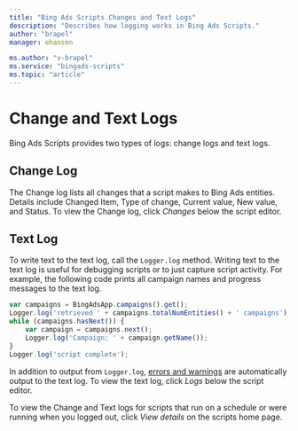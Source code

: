 ```yaml
---
title: "Bing Ads Scripts Changes and Text Logs"
description: "Describes how logging works in Bing Ads Scripts."
author: "brapel"
manager: ehansen

ms.author: "v-brapel"
ms.service: "bingads-scripts"
ms.topic: "article"
---
```


# Change and Text Logs
Bing Ads Scripts provides two types of logs: change logs and text logs.

## Change Log
The Change log lists all changes that a script makes to Bing Ads entities. Details include Changed Item, Type of change, Current value, New value, and Status. To view the Change log, click *Changes* below the script editor.

## Text Log
To write text to the text log, call the `Logger.log` method. Writing text to the text log is useful for debugging scripts or to just capture script activity. For example, the following code prints all campaign names and progress messages to the text log.

```javascript
var campaigns = BingAdsApp.campaigns().get();
Logger.log('retrieved ' + campaigns.totalNumEntities() + ' campaigns');
while (campaigns.hasNext()) {
    var campaign = campaigns.next();
    Logger.log('Campaign: ' + campaign.getName());
}
Logger.log('script complete');
```

In addition to output from `Logger.log`, [errors and warnings](./errors-and-warnings) are automatically output to the text log. To view the text log, click *Logs* below the script editor.

To view the Change and Text logs for scripts that run on a schedule or were running when you logged out, click *View details* on the scripts home page.